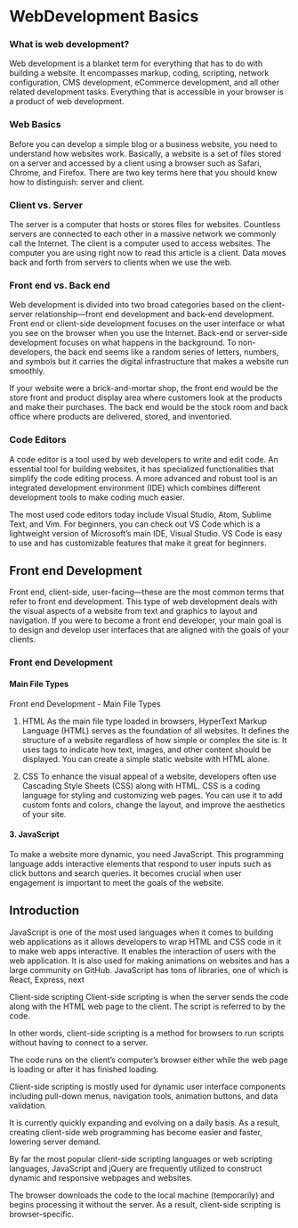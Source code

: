 # WebDevelopment Basics

### What is web development?
Web development is a blanket term for everything that has to do with building a website. It encompasses markup, coding, scripting, network configuration, CMS development, eCommerce development, and all other related development tasks. Everything that is accessible in your browser is a product of web development.

### Web Basics
Before you can develop a simple blog or a business website, you need to understand how websites work. Basically, a website is a set of files stored on a server and accessed by a client using a browser such as Safari, Chrome, and Firefox. There are two key terms here that you should know how to distinguish: server and client.

### Client vs. Server
The server is a computer that hosts or stores files for websites. Countless servers are connected to each other in a massive network we commonly call the Internet. The client is a computer used to access websites. The computer you are using right now to read this article is a client. Data moves back and forth from servers to clients when we use the web.

### Front end vs. Back end
Web development is divided into two broad categories based on the client-server relationship—front end development and back-end development. Front end or client-side development focuses on the user interface or what you see on the browser when you use the Internet. Back-end or server-side development focuses on what happens in the background. To non-developers, the back end seems like a random series of letters, numbers, and symbols but it carries the digital infrastructure that makes a website run smoothly.

If your website were a brick-and-mortar shop, the front end would be the store front and product display area where customers look at the products and make their purchases. The back end would be the stock room and back office where products are delivered, stored, and inventoried.

### Code Editors
A code editor is a tool used by web developers to write and edit code. An essential tool for building websites, it has specialized functionalities that simplify the code editing process. A more advanced and robust tool is an integrated development environment (IDE) which combines different development tools to make coding much easier.

The most used code editors today include Visual Studio, Atom, Sublime Text, and Vim. For beginners, you can check out VS Code which is a lightweight version of Microsoft’s main IDE, Visual Studio. VS Code is easy to use and has customizable features that make it great for beginners.

## Front end Development
Front end, client-side, user-facing—these are the most common terms that refer to front end development. This type of web development deals with the visual aspects of a website from text and graphics to layout and navigation. If you were to become a front end developer, your main goal is to design and develop user interfaces that are aligned with the goals of your clients.

### Front end Development

#### Main File Types
Front end Development - Main File Types
1. HTML
As the main file type loaded in browsers, HyperText Markup Language (HTML) serves as the foundation of all websites. It defines the structure of a website regardless of how simple or complex the site is. It uses tags to indicate how text, images, and other content should be displayed. You can create a simple static website with HTML alone.

2. CSS
To enhance the visual appeal of a website, developers often use Cascading Style Sheets (CSS) along with HTML. CSS is a coding language for styling and customizing web pages. You can use it to add custom fonts and colors, change the layout, and improve the aesthetics of your site.

#### 3. JavaScript
To make a website more dynamic, you need JavaScript. This programming language adds interactive elements that respond to user inputs such as click buttons and search queries. It becomes crucial when user engagement is important to meet the goals of the website. 

## Introduction

JavaScript is one of the most used languages when it comes to building web applications as it allows developers to wrap HTML and CSS code in it to make web apps interactive. It enables the interaction of users with the web application. It is also used for making animations on websites and has a large community on GitHub. JavaScript has tons of libraries, one of which is React, Express, next

Client-side scripting
Client-side scripting is when the server sends the code along with the HTML web page to the client. The script is referred to by the code.

In other words, client-side scripting is a method for browsers to run scripts without having to connect to a server.

The code runs on the client’s computer’s browser either while the web page is loading or after it has finished loading.

Client-side scripting is mostly used for dynamic user interface components including pull-down menus, navigation tools, animation buttons, and data validation.

It is currently quickly expanding and evolving on a daily basis. As a result, creating client-side web programming has become easier and faster, lowering server demand.

By far the most popular client-side scripting languages or web scripting languages, JavaScript and jQuery are frequently utilized to construct dynamic and responsive webpages and websites.

The browser downloads the code to the local machine (temporarily) and begins processing it without the server. As a result, client-side scripting is browser-specific.
